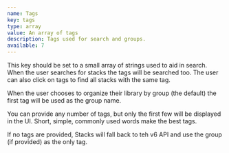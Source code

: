 ```yaml
---
name: Tags
key: tags
type: array
value: An array of tags
description: Tags used for search and groups.
available: 7
---
```


This key should be set to a small array of strings used to aid in search. When the user searches for stacks the tags will be searched too. The user can also click on tags to find all stacks with the same tag.

When the user chooses to organize their library by group (the default) the first tag will be used as the group name.

You can provide any number of tags, but only the first few will be displayed in the UI. Short, simple, commonly used words make the best tags.

If no tags are provided, Stacks will fall back to teh v6 API and use the group (if provided) as the only tag.